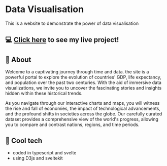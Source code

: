 # Data Visualisation 
This is a website to demonstrate the power of data visualisation

## :computer: [Click here](https://svelte-data-vis.netlify.app/) to see my live project!


## :page_facing_up: About
Welcome to a captivating journey through time and data. the site is a powerful portal to explore the evolution of countries' GDP, life expectancy, and population over the past two centuries. With the aid of immersive data visualizations, we invite you to uncover the fascinating stories and insights hidden within these historical trends.

As you navigate through our interactive charts and maps, you will witness the rise and fall of economies, the impact of technological advancements, and the profound shifts in societies across the globe. Our carefully curated dataset provides a comprehensive view of the world's progress, allowing you to compare and contrast nations, regions, and time periods.


## :rocket: Cool tech
- coded in typescript and svelte
- using D3js and sveltekit

